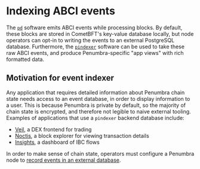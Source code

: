 # Indexing ABCI events

The [`pd`](./node/pd) software emits ABCI events while processing blocks. By default,
these blocks are stored in CometBFT's key-value database locally, but node operators
can opt-in to writing the events to an external PostgreSQL database.
Furthermore, the [`pindexer`](./event-indexing/pindexer.md) software can be used to take these raw ABCI events,
and produce Penumbra-specific "app views" with rich formatted data.

## Motivation for event indexer

Any application that requires detailed information about Penumbra chain state
needs access to an event database, in order to display information to a user.
This is because Penumbra is private by default, so the majority of chain state
is encrypted, and therefore not legible to naive external tooling.
Examples of applications that use a `pindexer` backend database include:

  * [Veil](https://dex.penumbra.zone), a DEX frontend for trading
  * [Noctis](https://explorer.penumbra.zone), a block explorer for viewing transaction details
  * [Insights](https://insights.penumbra.zone), a dashboard of IBC flows

In order to make sense of chain state, operators must configure a Penumbra node
to [record events in an external database](./event-indexing/configure.md).
